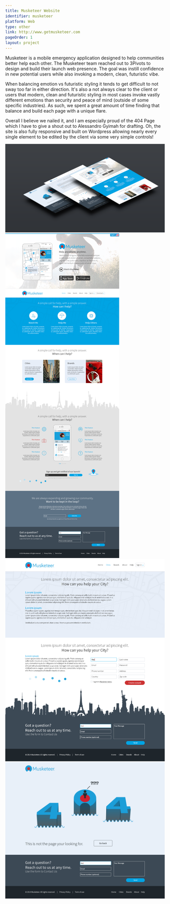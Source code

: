 ```yaml
---
title: Musketeer Website
identifier: musketeer
platform: Web
type: other
link: http://www.getmusketeer.com
pageOrder: 1
layout: project
---
```


Musketeer is a mobile emergency application designed to help communities better help each other. The Musketeer team reached out to 3Pivots to design and build their launch web presence. The goal was instill confidence in new potential users while also invoking a modern, clean, futuristic vibe.

When balancing emotion vs futuristic styling it tends to get difficult to not sway too far in either direction. It's also a not always clear to the client or users that modern, clean and futuristic styling in most cases invoke vastly different emotions than security and peace of mind (outside of some specific industries). As such, we spent a great amount of time finding that balance and build each page with a unique flare.

Overall I believe we nailed it, and I am especially proud of the 404 Page which I have to give a shout out to Alessandro Gyimah for drafting. Oh, the site is also fully responsive and built on Wordpress allowing nearly every single element to be edited by the client via some very simple controls!

![Preview View](./images/1.png)
![Homepage View](./images/2.png)
![Cities View](./images/3.png)
![404 View](./images/4.png)
